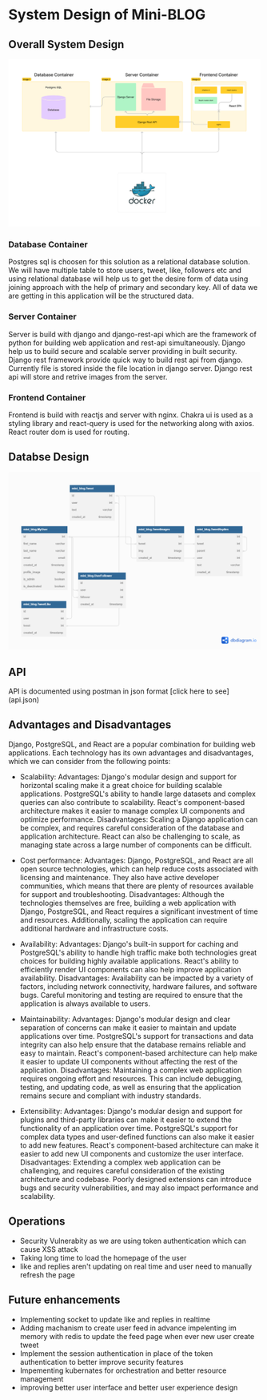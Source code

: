# System Design of Mini-BLOG

## Overall System Design

![system_design](./system-design.png)

### Database Container

Postgres sql is choosen for this solution as a relational database solution. We will have multiple table to store users, tweet, like, followers etc and using relational database will help us to get the desire form of data using joining approach with the help of primary and secondary key. All of data we are getting in this application will be the structured data.

### Server Container

Server is build with django and django-rest-api which are the framework of python for building web application and rest-api simultaneously. Django help us to build secure and scalable server providing in built security. Django rest framework provide quick way to build rest api from django. Currently file is stored inside the file location in django server. Django rest api will store and retrive images from the server.

### Frontend Container

Frontend is build with reactjs and server with nginx. Chakra ui is used as a styling library and react-query is used for the networking along with axios. React router dom is used for routing.

## Databse Design

![system_design](./database.png)

## API

API is documented using postman in json format [click here to see] (api.json)

## Advantages and Disadvantages

Django, PostgreSQL, and React are a popular combination for building web applications. Each technology has its own advantages and disadvantages, which we can consider from the following points:

- Scalability:
  Advantages: Django's modular design and support for horizontal scaling make it a great choice for building scalable applications. PostgreSQL's ability to handle large datasets and complex queries can also contribute to scalability. React's component-based architecture makes it easier to manage complex UI components and optimize performance.
  Disadvantages: Scaling a Django application can be complex, and requires careful consideration of the database and application architecture. React can also be challenging to scale, as managing state across a large number of components can be difficult.

- Cost performance:
  Advantages: Django, PostgreSQL, and React are all open source technologies, which can help reduce costs associated with licensing and maintenance. They also have active developer communities, which means that there are plenty of resources available for support and troubleshooting.
  Disadvantages: Although the technologies themselves are free, building a web application with Django, PostgreSQL, and React requires a significant investment of time and resources. Additionally, scaling the application can require additional hardware and infrastructure costs.

- Availability:
  Advantages: Django's built-in support for caching and PostgreSQL's ability to handle high traffic make both technologies great choices for building highly available applications. React's ability to efficiently render UI components can also help improve application availability.
  Disadvantages: Availability can be impacted by a variety of factors, including network connectivity, hardware failures, and software bugs. Careful monitoring and testing are required to ensure that the application is always available to users.

- Maintainability:
  Advantages: Django's modular design and clear separation of concerns can make it easier to maintain and update applications over time. PostgreSQL's support for transactions and data integrity can also help ensure that the database remains reliable and easy to maintain. React's component-based architecture can help make it easier to update UI components without affecting the rest of the application.
  Disadvantages: Maintaining a complex web application requires ongoing effort and resources. This can include debugging, testing, and updating code, as well as ensuring that the application remains secure and compliant with industry standards.

- Extensibility:
  Advantages: Django's modular design and support for plugins and third-party libraries can make it easier to extend the functionality of an application over time. PostgreSQL's support for complex data types and user-defined functions can also make it easier to add new features. React's component-based architecture can make it easier to add new UI components and customize the user interface.
  Disadvantages: Extending a complex web application can be challenging, and requires careful consideration of the existing architecture and codebase. Poorly designed extensions can introduce bugs and security vulnerabilities, and may also impact performance and scalability.

## Operations

- Security Vulnerabity as we are using token authentication which can cause XSS attack
- Taking long time to load the homepage of the user
- like and replies aren't updating on real time and user need to manually refresh the page

## Future enhancements

- Implementing socket to update like and replies in realtime
- Adding machanism to create user feed in advance impelenting im memory with redis to update the feed page when ever new user create tweet
- Implement the session authentication in place of the token authentication to better improve security features
- Impementing kubernates for orchestration and better resource management
- improving better user interface and better user experience design
